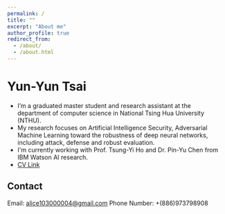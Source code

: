 ```yaml
---
permalink: /
title: ""
excerpt: "About me"
author_profile: true
redirect_from: 
  - /about/
  - /about.html
---
```



Yun-Yun Tsai 
======
* I’m a graduated master student and research assistant at the department of computer science in National Tsing Hua University (NTHU).
* My research focuses on Artificial Intelligence Security, Adversarial Machine Learning toward the robustness of deep neural networks, including attack, defense and robust evaluation.
* I'm currently working with Prof. Tsung-Yi Ho and Dr. Pin-Yu Chen from IBM Watson AI research.
* [CV Link](http://yunyuntsai.github.io/files/CV_YunYunTsai.pdf)

Contact
------
Email: [alice103000004@gmail.com](alice103000004@gmail.com)
Phone Number: +(886)973798908
